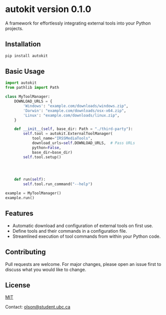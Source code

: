 # autokit version 0.1.0



A framework for effortlessly integrating external tools into your Python projects.

## Installation

```bash
pip install autokit 
```

## Basic Usage
```python
import autokit 
from pathlib import Path

class MyToolManager:
    DOWNLOAD_URLS = {
        'Windows': "example.com/downloads/windows.zip",
        'Darwin': "example.com/downloads/osx-x64.zip",
        'Linux': "example.com/downloads/linux.zip",
    }

    def __init__(self, base_dir: Path = "./third-party"):
        self.tool = autokit.ExternalToolManager(
            tool_name="IRSSMediaTools",
            download_urls=self.DOWNLOAD_URLS,  # Pass URLs
            python=False,
            base_dir=base_dir)
        self.tool.setup()


    

    def run(self):
        self.tool.run_command("--help")    

example = MyToolManager()
example.run()
```

## Features
- Automatic download and configuration of external tools on first use.
- Define tools and their commands in a configuration file.
- Streamlined execution of tool commands from within your Python code.

## Contributing
Pull requests are welcome. For major changes, please open an issue first to discuss what you would like to change.

## License
[MIT](https://choosealicense.com/licenses/mit/)


Contact: olson@student.ubc.ca